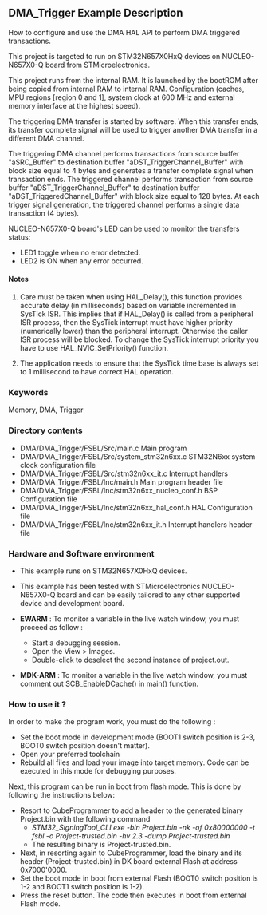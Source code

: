 ## <b>DMA_Trigger Example Description</b>

How to configure and use the DMA HAL API to perform DMA triggered transactions.

This project is targeted to run on STM32N657X0HxQ devices on NUCLEO-N657X0-Q board from STMicroelectronics.

This project runs from the internal RAM. It is launched by the bootROM after being copied from internal RAM to internal RAM.
Configuration (caches, MPU regions [region 0 and 1], system clock at 600 MHz and external memory interface at the highest speed).

The triggering DMA transfer is started by software.
When this transfer ends, its transfer complete signal will be used to trigger another DMA transfer in a different DMA channel.

The triggering DMA channel performs transactions from source buffer "aSRC_Buffer" to destination buffer
"aDST_TriggerChannel_Buffer" with block size equal to 4 bytes and generates a transfer complete signal when transaction ends.
The triggered channel performs transaction from source buffer "aDST_TriggerChannel_Buffer" to
destination buffer "aDST_TriggeredChannel_Buffer" with block size equal to 128 bytes.
At each trigger signal generation, the triggered channel performs a single data transaction (4 bytes).

NUCLEO-N657X0-Q board's LED can be used to monitor the transfers status:

 - LED1 toggle when no error detected.
 - LED2 is ON when any error occurred.

#### <b>Notes</b>

 1. Care must be taken when using HAL_Delay(), this function provides accurate delay (in milliseconds)
    based on variable incremented in SysTick ISR. This implies that if HAL_Delay() is called from
    a peripheral ISR process, then the SysTick interrupt must have higher priority (numerically lower)
    than the peripheral interrupt. Otherwise the caller ISR process will be blocked.
    To change the SysTick interrupt priority you have to use HAL_NVIC_SetPriority() function.

 2. The application needs to ensure that the SysTick time base is always set to 1 millisecond
    to have correct HAL operation.

### <b>Keywords</b>

Memory, DMA, Trigger

### <b>Directory contents</b>

  - DMA/DMA_Trigger/FSBL/Src/main.c                  Main program
  - DMA/DMA_Trigger/FSBL/Src/system_stm32n6xx.c      STM32N6xx system clock configuration file
  - DMA/DMA_Trigger/FSBL/Src/stm32n6xx_it.c          Interrupt handlers
  - DMA/DMA_Trigger/FSBL/Inc/main.h                  Main program header file
  - DMA/DMA_Trigger/FSBL/Inc/stm32n6xx_nucleo_conf.h BSP Configuration file
  - DMA/DMA_Trigger/FSBL/Inc/stm32n6xx_hal_conf.h    HAL Configuration file
  - DMA/DMA_Trigger/FSBL/Inc/stm32n6xx_it.h          Interrupt handlers header file

### <b>Hardware and Software environment</b>

  - This example runs on STM32N657X0HxQ devices.

  - This example has been tested with STMicroelectronics NUCLEO-N657X0-Q
    board and can be easily tailored to any other supported device
    and development board.

  - **EWARM** : To monitor a variable in the live watch window, you must proceed as follow :
    - Start a debugging session.
    - Open the View > Images.
    - Double-click to deselect the second instance of project.out.

  - **MDK-ARM** : To monitor a variable in the live watch window, you must comment out SCB_EnableDCache() in main() function.

### <b>How to use it ?</b>

In order to make the program work, you must do the following :

 - Set the boot mode in development mode (BOOT1 switch position is 2-3, BOOT0 switch position doesn't matter).
 - Open your preferred toolchain
 - Rebuild all files and load your image into target memory. Code can be executed in this mode for debugging purposes.

 Next, this program can be run in boot from flash mode. This is done by following the instructions below:
 
 - Resort to CubeProgrammer to add a header to the generated binary Project.bin with the following command
   - *STM32_SigningTool_CLI.exe -bin Project.bin -nk -of 0x80000000 -t fsbl -o Project-trusted.bin -hv 2.3 -dump Project-trusted.bin*
   - The resulting binary is Project-trusted.bin.
 - Next, in resorting again to CubeProgrammer, load the binary and its header (Project-trusted.bin) in DK board external Flash at address 0x7000'0000.
 - Set the boot mode in boot from external Flash (BOOT0 switch position is 1-2 and BOOT1 switch position is 1-2).
 - Press the reset button. The code then executes in boot from external Flash mode.
 
 